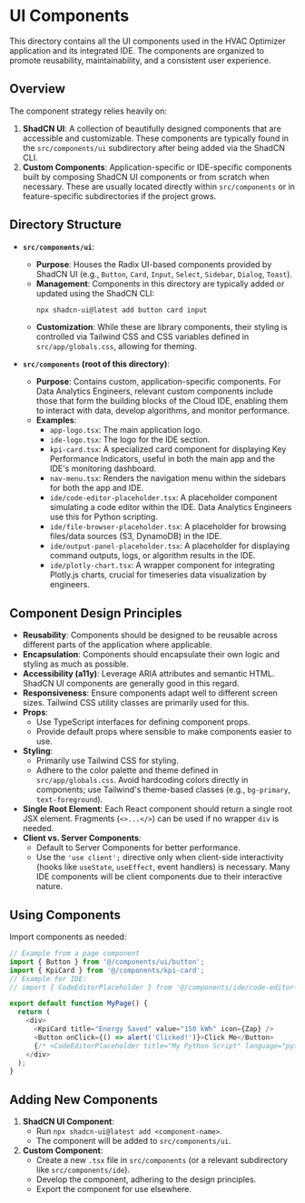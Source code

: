 # UI Components

This directory contains all the UI components used in the HVAC Optimizer application and its integrated IDE. The components are organized to promote reusability, maintainability, and a consistent user experience.

## Overview

The component strategy relies heavily on:
1.  **ShadCN UI**: A collection of beautifully designed components that are accessible and customizable. These components are typically found in the `src/components/ui` subdirectory after being added via the ShadCN CLI.
2.  **Custom Components**: Application-specific or IDE-specific components built by composing ShadCN UI components or from scratch when necessary. These are usually located directly within `src/components` or in feature-specific subdirectories if the project grows.

## Directory Structure

*   **`src/components/ui`**:
    *   **Purpose**: Houses the Radix UI-based components provided by ShadCN UI (e.g., `Button`, `Card`, `Input`, `Select`, `Sidebar`, `Dialog`, `Toast`).
    *   **Management**: Components in this directory are typically added or updated using the ShadCN CLI:
        ```bash
        npx shadcn-ui@latest add button card input
        ```
    *   **Customization**: While these are library components, their styling is controlled via Tailwind CSS and CSS variables defined in `src/app/globals.css`, allowing for theming.

*   **`src/components` (root of this directory)**:
    *   **Purpose**: Contains custom, application-specific components. For Data Analytics Engineers, relevant custom components include those that form the building blocks of the Cloud IDE, enabling them to interact with data, develop algorithms, and monitor performance.
    *   **Examples**:
        *   `app-logo.tsx`: The main application logo.
        *   `ide-logo.tsx`: The logo for the IDE section.
        *   `kpi-card.tsx`: A specialized card component for displaying Key Performance Indicators, useful in both the main app and the IDE's monitoring dashboard.
        *   `nav-menu.tsx`: Renders the navigation menu within the sidebars for both the app and IDE.
        *   `ide/code-editor-placeholder.tsx`: A placeholder component simulating a code editor within the IDE. Data Analytics Engineers use this for Python scripting.
        *   `ide/file-browser-placeholder.tsx`: A placeholder for browsing files/data sources (S3, DynamoDB) in the IDE.
        *   `ide/output-panel-placeholder.tsx`: A placeholder for displaying command outputs, logs, or algorithm results in the IDE.
        *   `ide/plotly-chart.tsx`: A wrapper component for integrating Plotly.js charts, crucial for timeseries data visualization by engineers.

## Component Design Principles

*   **Reusability**: Components should be designed to be reusable across different parts of the application where applicable.
*   **Encapsulation**: Components should encapsulate their own logic and styling as much as possible.
*   **Accessibility (a11y)**: Leverage ARIA attributes and semantic HTML. ShadCN UI components are generally good in this regard.
*   **Responsiveness**: Ensure components adapt well to different screen sizes. Tailwind CSS utility classes are primarily used for this.
*   **Props**:
    *   Use TypeScript interfaces for defining component props.
    *   Provide default props where sensible to make components easier to use.
*   **Styling**:
    *   Primarily use Tailwind CSS for styling.
    *   Adhere to the color palette and theme defined in `src/app/globals.css`. Avoid hardcoding colors directly in components; use Tailwind's theme-based classes (e.g., `bg-primary`, `text-foreground`).
*   **Single Root Element**: Each React component should return a single root JSX element. Fragments (`<>...</>`) can be used if no wrapper `div` is needed.
*   **Client vs. Server Components**:
    *   Default to Server Components for better performance.
    *   Use the `'use client';` directive only when client-side interactivity (hooks like `useState`, `useEffect`, event handlers) is necessary. Many IDE components will be client components due to their interactive nature.

## Using Components

Import components as needed:
```typescript
// Example from a page component
import { Button } from '@/components/ui/button';
import { KpiCard } from '@/components/kpi-card';
// Example for IDE:
// import { CodeEditorPlaceholder } from '@/components/ide/code-editor-placeholder';

export default function MyPage() {
  return (
    <div>
      <KpiCard title="Energy Saved" value="150 kWh" icon={Zap} />
      <Button onClick={() => alert('Clicked!')}>Click Me</Button>
      {/* <CodeEditorPlaceholder title="My Python Script" language="python" /> */}
    </div>
  );
}
```

## Adding New Components

1.  **ShadCN UI Component**:
    *   Run `npx shadcn-ui@latest add <component-name>`.
    *   The component will be added to `src/components/ui`.
2.  **Custom Component**:
    *   Create a new `.tsx` file in `src/components` (or a relevant subdirectory like `src/components/ide`).
    *   Develop the component, adhering to the design principles.
    *   Export the component for use elsewhere.
```